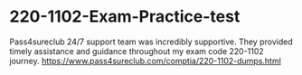 # 220-1102-Exam-Practice-test
Pass4sureclub 24/7 support team was incredibly supportive. They provided timely assistance and guidance throughout my exam code 220-1102 journey.  https://www.pass4sureclub.com/comptia/220-1102-dumps.html
